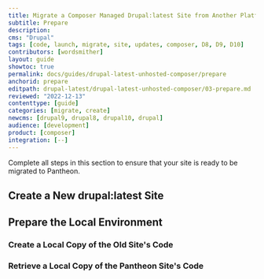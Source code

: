 ```yaml
---
title: Migrate a Composer Managed Drupal:latest Site from Another Platform
subtitle: Prepare
description: 
cms: "Drupal"
tags: [code, launch, migrate, site, updates, composer, D8, D9, D10]
contributors: [wordsmither]
layout: guide
showtoc: true
permalink: docs/guides/drupal-latest-unhosted-composer/prepare
anchorid: prepare
editpath: drupal-latest/drupal-latest-unhosted-composer/03-prepare.md
reviewed: "2022-12-13"
contenttype: [guide]
categories: [migrate, create]
newcms: [drupal9, drupal8, drupal10, drupal]
audience: [development]
product: [composer]
integration: [--]
---
```


Complete all steps in this section to ensure that your site is ready to be migrated to Pantheon.

## Create a New drupal:latest Site

<Partial file="migrate/create-new-drupal-site.md" />

## Prepare the Local Environment

<Partial file="drupal-latest/prepare-local-environment-no-clone.md" />

### Create a Local Copy of the Old Site's Code

<Partial file="migrate/drupal-create-local.md" />

### Retrieve a Local Copy of the Pantheon Site's Code

<Partial file="migrate/d8composer-d8composer-requirements.md" />
